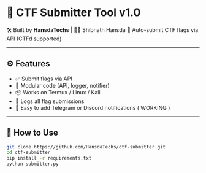 # 🏁 CTF Submitter Tool v1.0

🛠 Built by **HansdaTechs** | 👨‍💻 Shibnath Hansda
🎯 Auto-submit CTF flags via API (CTFd supported)

---

## ⚙️ Features

- ✅ Submit flags via API
- 🧠 Modular code (API, logger, notifier)
- 📦 Works on Termux / Linux / Kali
- 📜 Logs all flag submissions
- 📢 Easy to add Telegram or Discord notifications ( WORKING )

---

## 🚀 How to Use

```bash
git clone https://github.com/HansdaTechs/ctf-submitter.git
cd ctf-submitter
pip install -r requirements.txt
python submitter.py
